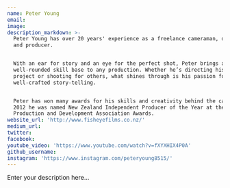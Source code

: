 ```yaml
---
name: Peter Young
email:
image:
description_markdown: >-
  Peter Young has over 20 years' experience as a freelance cameraman, director
  and producer.


  With an ear for story and an eye for the perfect shot, Peter brings a
  well-rounded skill base to any production. Whether he’s directing his own
  project or shooting for others, what shines through is his passion for
  well-crafted story-telling.


  Peter has won many awards for his skills and creativity behind the camera. In
  2012 he was named New Zealand Independent Producer of the Year at the Screen
  Production and Development Association Awards.
website_url: 'http://www.fisheyefilms.co.nz/'
medium_url:
twitter:
facebook:
youtube_video: 'https://www.youtube.com/watch?v=fXYXHIX4P0A'
github_username:
instagram: 'https://www.instagram.com/peteryoung8515/'
---
```


Enter your description here...
